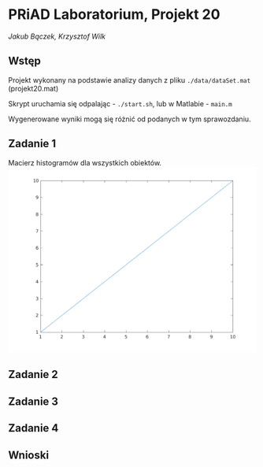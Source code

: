 # PRiAD Laboratorium, Projekt 20

_Jakub Bączek, Krzysztof Wilk_

## Wstęp

Projekt wykonany na podstawie analizy danych z pliku `./data/dataSet.mat` (projekt20.mat)

Skrypt uruchamia się odpalając - `./start.sh`, lub w Matlabie - `main.m`

Wygenerowane wyniki mogą się różnić od podanych w tym sprawozdaniu.

## Zadanie 1

Macierz histogramów dla wszystkich obiektów.
![did not generate!!!][rawHistogramMatrix]


## Zadanie 2

## Zadanie 3

## Zadanie 4

## Wnioski

[rawHistogramMatrix]: https://github.com/kubehe/data-analysis-intro/raw/master/output/histMat.png "Macierz histogramów"
[dataQuantity]: output/dataQuantity.png "Liczba reprezentów"
[arithmeticAvgsByClass]: output/arithmeticAvgByClass.png "Średnie arytmetyczne według klas"
[geometricMeansByClass]: output/geometricMeansByClass.png "Średnie geometryczne według klas"
[harmonicMeansByClass]: output/harmonicMeansByClass.png "Średnie harmoniczne według klas"
[mediansByClass]: output/mediansByClass.png "Mediany według klas"
[minMaxByClass]: output/minMaxByClass.png ""
[standardDeviationsByClass]: output/standardDeviationsByClass.png ""
[variancesByClass]: output/variancesByClass.png ""
[correlationAttsTable]: output/correlationAttsTable.png ""
[matOfDependenceGraph]: output/matOfDependenceGraph.png ""
[focusedMatOfDependenceGraph]: output/focusedMatOfDependenceGraph.png ""
<!-- []: https://github.com/kubehe/data-analysis-intro/raw/master/output/.png "" -->